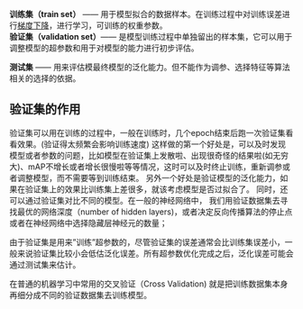 **训练集（train set）** —— 用于模型拟合的数据样本。在训练过程中对训练误差进行[梯度下降](https://so.csdn.net/so/search?q=%E6%A2%AF%E5%BA%A6%E4%B8%8B%E9%99%8D&spm=1001.2101.3001.7020)，进行学习，可训练的权重参数。  
**验证集（validation set）**—— 是模型训练过程中单独留出的样本集，它可以用于调整模型的超参数和用于对模型的能力进行初步评估。

**测试集** —— 用来评估模最终模型的泛化能力。但不能作为调参、选择特征等算法相关的选择的依据。

## 验证集的作用

验证集可以用在训练的过程中，一般在训练时，几个epoch结束后跑一次验证集看看效果。(验证得太频繁会影响训练速度)
这样做的第一个好处是，可以及时发现模型或者参数的问题，比如模型在验证集上发散啦、出现很奇怪的结果啦(如无穷大)、mAP不增长或者增长很慢啦等等情况，这时可以及时终止训练，重新调参或者调整模型，而不需要等到训练结束。
另外一个好处是验证模型的泛化能力，如果在验证集上的效果比训练集上差很多，就该考虑模型是否过拟合了。
同时，还可以通过验证集对比不同的模型。在一般的神经网络中， 我们用验证数据集去寻找最优的网络深度（number of hidden layers)，或者决定反向传播算法的停止点或者在神经网络中选择隐藏层神经元的数量；

由于验证集是用来”训练”超参数的，尽管验证集的误差通常会比训练集误差小，一般来说验证集比较小会低估泛化误差。所有超参数优化完成之后，泛化误差可能会通过测试集来估计。

在普通的机器学习中常用的交叉验证（Cross Validation) 就是把训练数据集本身再细分成不同的验证数据集去训练模型。